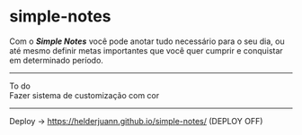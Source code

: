 # simple-notes

Com o *<b>Simple Notes</b>* você pode anotar tudo necessário para o seu dia, ou até mesmo definir metas importantes que você quer cumprir e conquistar em determinado período.

<hr>
To do <br> Fazer sistema de customização com cor

<hr>

Deploy -> https://helderjuann.github.io/simple-notes/ (DEPLOY OFF)
